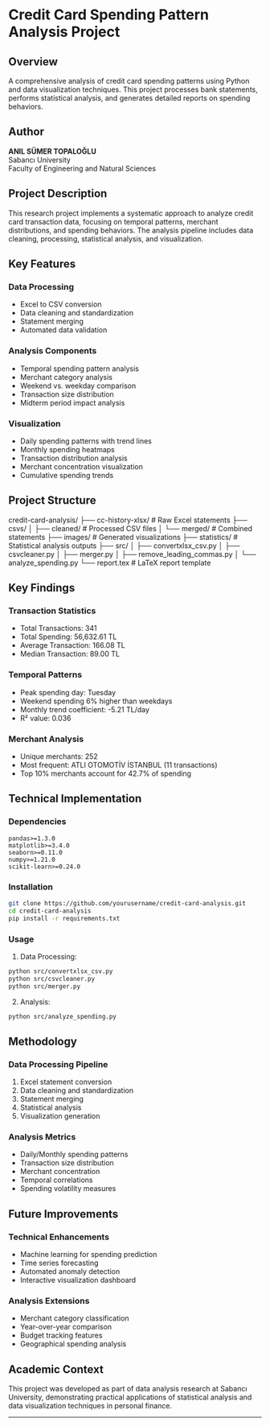 # Credit Card Spending Pattern Analysis Project

## Overview

A comprehensive analysis of credit card spending patterns using Python and data visualization techniques. This project processes bank statements, performs statistical analysis, and generates detailed reports on spending behaviors.

## Author
**ANIL SÜMER TOPALOĞLU**  
Sabancı University  
Faculty of Engineering and Natural Sciences

## Project Description

This research project implements a systematic approach to analyze credit card transaction data, focusing on temporal patterns, merchant distributions, and spending behaviors. The analysis pipeline includes data cleaning, processing, statistical analysis, and visualization.

## Key Features

### Data Processing
- Excel to CSV conversion
- Data cleaning and standardization
- Statement merging
- Automated data validation

### Analysis Components
- Temporal spending pattern analysis
- Merchant category analysis
- Weekend vs. weekday comparison
- Transaction size distribution
- Midterm period impact analysis

### Visualization
- Daily spending patterns with trend lines
- Monthly spending heatmaps
- Transaction distribution analysis
- Merchant concentration visualization
- Cumulative spending trends

## Project Structure
credit-card-analysis/
├── cc-history-xlsx/ # Raw Excel statements
├── csvs/
│ ├── cleaned/ # Processed CSV files
│ └── merged/ # Combined statements
├── images/ # Generated visualizations
├── statistics/ # Statistical analysis outputs
├── src/
│ ├── convertxlsx_csv.py
│ ├── csvcleaner.py
│ ├── merger.py
│ ├── remove_leading_commas.py
│ └── analyze_spending.py
└── report.tex # LaTeX report template

## Key Findings

### Transaction Statistics
- Total Transactions: 341
- Total Spending: 56,632.61 TL
- Average Transaction: 166.08 TL
- Median Transaction: 89.00 TL

### Temporal Patterns
- Peak spending day: Tuesday
- Weekend spending 6% higher than weekdays
- Monthly trend coefficient: -5.21 TL/day
- R² value: 0.036

### Merchant Analysis
- Unique merchants: 252
- Most frequent: ATLI OTOMOTİV İSTANBUL (11 transactions)
- Top 10% merchants account for 42.7% of spending

## Technical Implementation

### Dependencies
```
pandas>=1.3.0
matplotlib>=3.4.0
seaborn>=0.11.0
numpy>=1.21.0
scikit-learn>=0.24.0
```

### Installation
```bash
git clone https://github.com/yourusername/credit-card-analysis.git
cd credit-card-analysis
pip install -r requirements.txt
```

### Usage
1. Data Processing:
```bash
python src/convertxlsx_csv.py
python src/csvcleaner.py
python src/merger.py
```

2. Analysis:
```bash
python src/analyze_spending.py
```

## Methodology

### Data Processing Pipeline
1. Excel statement conversion
2. Data cleaning and standardization
3. Statement merging
4. Statistical analysis
5. Visualization generation

### Analysis Metrics
- Daily/Monthly spending patterns
- Transaction size distribution
- Merchant concentration
- Temporal correlations
- Spending volatility measures

## Future Improvements

### Technical Enhancements
- Machine learning for spending prediction
- Time series forecasting
- Automated anomaly detection
- Interactive visualization dashboard

### Analysis Extensions
- Merchant category classification
- Year-over-year comparison
- Budget tracking features
- Geographical spending analysis

## Academic Context

This project was developed as part of data analysis research at Sabancı University, demonstrating practical applications of statistical analysis and data visualization techniques in personal finance.

---



